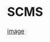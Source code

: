 # SCMS
[image](https://github.com/felixfrz/SCMS/assets/49365034/ce75c130-00f5-4bc3-beb2-962f0925b73c)
